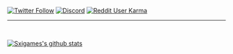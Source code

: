 
[![Twitter Follow](https://img.shields.io/twitter/follow/Sxigames?logo=twitter&style=for-the-badge)](https://twitter.com/Sxigames) [![Discord](https://img.shields.io/badge/Discord-@sxi-blue?style=for-the-badge&logo=discord)](#) [![Reddit User Karma](https://img.shields.io/reddit/user-karma/combined/Sxigames?logo=reddit&style=for-the-badge)](https://reddit.com/u/Sxigames)


---

<br />

[![Sxigames's github stats](https://github-readme-stats.vercel.app/api?username=Sxigames&theme=jolly&show_icons=true)](https://github.com/anuraghazra/github-readme-stats)

